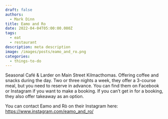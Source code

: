 ```yaml
---
draft: false
authors:
  - Mark Dinn
title: Eamo and Ro
date: 2022-04-04T05:00:00.000Z
tags:
  - eat
  - restaurant
description: meta description
image: /images/posts/eamo_and_ro.png
categories:
  - things-to-do
---
```

Seasonal Café & Larder on Main Street Kilmacthomas. Offering coffee and snacks during the day. Two or three nights a week, they offer a 3-course meal, but you need to reserve in advance. You can find them on Facebook or Instagram if you want to make a booking. If you can’t get in for a booking, they also offer takeaway as an option.

You can contact Eamo and Rò on their Instagram here: https://www.instagram.com/eamo_and_ro/